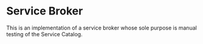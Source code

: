 # Service Broker

This is an implementation of a service broker whose sole purpose is manual
testing of the Service Catalog.
